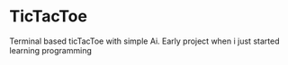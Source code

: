 # TicTacToe
Terminal based ticTacToe with simple Ai. 
Early project when i just started learning programming 

